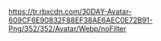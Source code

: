 https://tr.rbxcdn.com/30DAY-Avatar-609CF6E90832F88EF38AE6AEC0E72B91-Png/352/352/Avatar/Webp/noFilter
